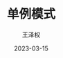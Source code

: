 ---
title: 单例模式
# icon: fe:prototype
# cover: /assets/image/front-end.png
author: 王泽权
date: 2023-03-15
sticky: true
star: true
copyright: 王泽权
---